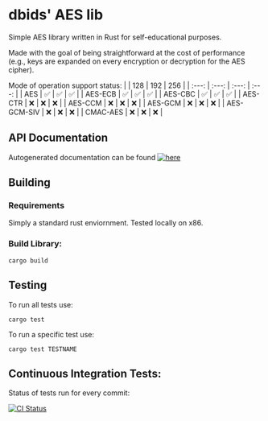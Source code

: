 # dbids' AES lib
Simple AES library written in Rust for self-educational purposes.

Made with the goal of being straightforward at the cost of performance
(e.g., keys are expanded on every encryption or decryption for the AES cipher).

Mode of operation support status:
| | 128 | 192 | 256 |
| :---: | :---: | :---: | :---: |
| AES | ✅ | ✅ | ✅ |
| AES-ECB | ✅ | ✅ | ✅ |
| AES-CBC | ✅ | ✅ | ✅ |
| AES-CTR | ❌ | ❌ | ❌ |
| AES-CCM | ❌ | ❌ | ❌ |
| AES-GCM | ❌ | ❌ | ❌ |
| AES-GCM-SIV | ❌ | ❌ | ❌ |
| CMAC-AES | ❌ | ❌ | ❌ |

## API Documentation
[doc-img]: https://github.com/dbids/aes/actions/workflows/docs.yml/badge.svg
[doc-url]: https://dbids.github.io/aes/dbids_aes/index.html
Autogenerated documentation can be found [![here][doc-img]][doc-url]

## Building
### Requirements
Simply a standard rust enviornment.  Tested locally on x86.

### Build Library:
```
cargo build
```
## Testing
To run all tests use:
```
cargo test
```
To run a specific test use:
```
cargo test TESTNAME
```
## Continuous Integration Tests:
Status of tests run for every commit:

[build-img]: https://github.com/dbids/aes/actions/workflows/ci.yml/badge.svg
[build-url]: https://github.com/dbids/aes/actions/workflows/ci.yml
[![CI Status][build-img]][build-url]
